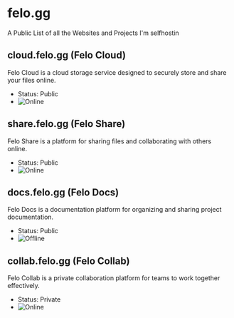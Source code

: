# felo.gg
A Public List of all the Websites and Projects I'm selfhostin

## cloud.felo.gg (Felo Cloud)
Felo Cloud is a cloud storage service designed to securely store and share your files online.

- Status: Public
- ![Online](https://img.shields.io/badge/Availability-Online-brightgreen)

## share.felo.gg (Felo Share)
Felo Share is a platform for sharing files and collaborating with others online.

- Status: Public
- ![Online](https://img.shields.io/badge/Availability-Online-brightgreen)

## docs.felo.gg (Felo Docs)
Felo Docs is a documentation platform for organizing and sharing project documentation.

- Status: Public
- ![Offline](https://img.shields.io/badge/Availability-Offline-red)

## collab.felo.gg (Felo Collab)
Felo Collab is a private collaboration platform for teams to work together effectively.

- Status: Private
- ![Online](https://img.shields.io/badge/Availability-Online-brightgreen)
